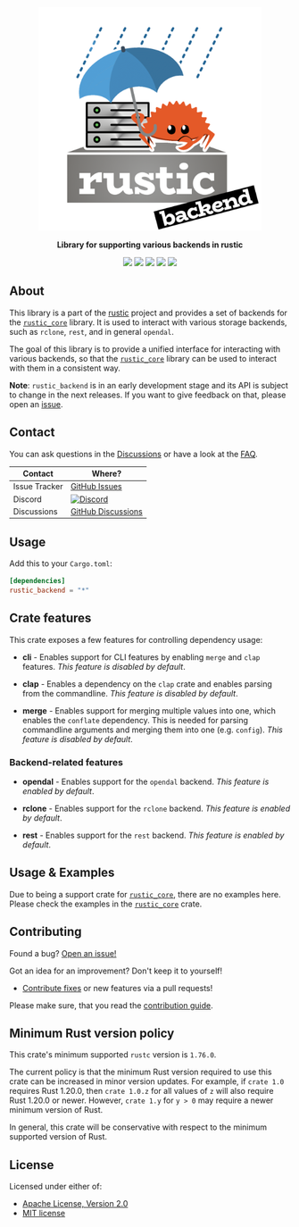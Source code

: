 <p align="center">
<img src="https://raw.githubusercontent.com/rustic-rs/assets/main/logos/readme_header_backend.png" height="400" />
</p>
<p align="center"><b>Library for supporting various backends in rustic</b></p>
<p align="center">
<a href="https://crates.io/crates/rustic_backend"><img src="https://img.shields.io/crates/msrv/rustic_backend" /></a>
<a href="https://crates.io/crates/rustic_backend"><img src="https://img.shields.io/crates/v/rustic_backend.svg" /></a>
<a href="https://docs.rs/rustic_backend/"><img src="https://img.shields.io/docsrs/rustic_backend?style=flat&amp;labelColor=1c1d42&amp;color=4f396a&amp;logo=Rust&amp;logoColor=white" /></a>
<a href="https://github.com/rustic-rs/rustic_core/blob/main/crates/backend/LICENSE-APACHE"><img src="https://img.shields.io/badge/license-Apache2.0/MIT-blue.svg" /></a>
<a href="https://crates.io/crates/rustic_backend"><img src="https://img.shields.io/crates/d/rustic_backend.svg" /></a>
<p>

## About

This library is a part of the [rustic](https://rustic.cli.rs) project and
provides a set of backends for the
[`rustic_core`](https://crates.io/crates/rustic_core) library. It is used to
interact with various storage backends, such as `rclone`, `rest`, and in general
`opendal`.

The goal of this library is to provide a unified interface for interacting with
various backends, so that the
[`rustic_core`](https://crates.io/crates/rustic_core) library can be used to
interact with them in a consistent way.

**Note**: `rustic_backend` is in an early development stage and its API is
subject to change in the next releases. If you want to give feedback on that,
please open an [issue](https://github.com/rustic-rs/rustic_core/issues).

## Contact

You can ask questions in the
[Discussions](https://github.com/rustic-rs/rustic/discussions) or have a look at
the [FAQ](https://rustic.cli.rs/docs/FAQ.html).

| Contact       | Where?                                                                                                          |
| ------------- | --------------------------------------------------------------------------------------------------------------- |
| Issue Tracker | [GitHub Issues](https://github.com/rustic-rs/rustic_core/issues/choose)                                         |
| Discord       | [![Discord](https://dcbadge.vercel.app/api/server/WRUWENZnzQ?style=flat-square)](https://discord.gg/WRUWENZnzQ) |
| Discussions   | [GitHub Discussions](https://github.com/rustic-rs/rustic/discussions)                                           |

## Usage

Add this to your `Cargo.toml`:

```toml
[dependencies]
rustic_backend = "*"
```

## Crate features

This crate exposes a few features for controlling dependency usage:

- **cli** - Enables support for CLI features by enabling `merge` and `clap`
  features. *This feature is disabled by default*.

- **clap** - Enables a dependency on the `clap` crate and enables parsing from
  the commandline. *This feature is disabled by default*.

- **merge** - Enables support for merging multiple values into one, which
  enables the `conflate` dependency. This is needed for parsing commandline
  arguments and merging them into one (e.g. `config`). *This feature is disabled
  by default*.

### Backend-related features

- **opendal** - Enables support for the `opendal` backend. *This feature is
  enabled by default*.
- **rclone** - Enables support for the `rclone` backend. *This feature is
  enabled by default*.

- **rest** - Enables support for the `rest` backend. *This feature is enabled by
  default*.

## Usage & Examples

Due to being a support crate for
[`rustic_core`](https://crates.io/crates/rustic_core), there are no examples
here. Please check the examples in the
[`rustic_core`](https://crates.io/crates/rustic_core) crate.

## Contributing

Found a bug?
[Open an issue!](https://github.com/rustic-rs/rustic_core/issues/choose)

Got an idea for an improvement? Don't keep it to yourself!

- [Contribute fixes](https://github.com/rustic-rs/rustic_core/contribute) or new
  features via a pull requests!

Please make sure, that you read the
[contribution guide](https://rustic.cli.rs/docs/contributing-to-rustic.html).

## Minimum Rust version policy

This crate's minimum supported `rustc` version is `1.76.0`.

The current policy is that the minimum Rust version required to use this crate
can be increased in minor version updates. For example, if `crate 1.0` requires
Rust 1.20.0, then `crate 1.0.z` for all values of `z` will also require Rust
1.20.0 or newer. However, `crate 1.y` for `y > 0` may require a newer minimum
version of Rust.

In general, this crate will be conservative with respect to the minimum
supported version of Rust.

## License

Licensed under either of:

- [Apache License, Version 2.0](./LICENSE-APACHE)
- [MIT license](./LICENSE-MIT)

